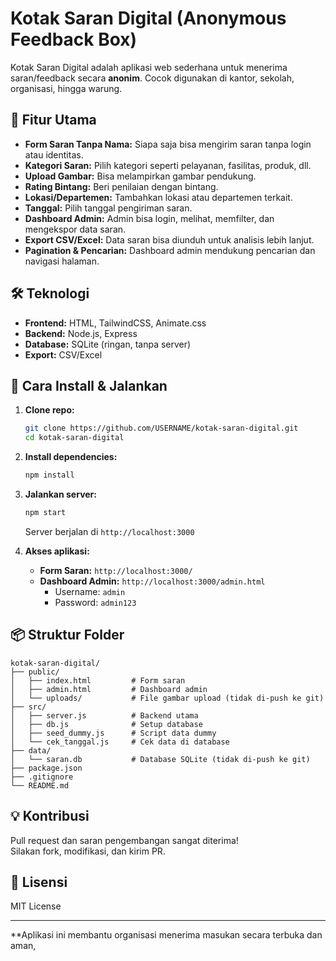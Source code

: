 # Kotak Saran Digital (Anonymous Feedback Box)

Kotak Saran Digital adalah aplikasi web sederhana untuk menerima saran/feedback secara **anonim**. Cocok digunakan di kantor, sekolah, organisasi, hingga warung.

## 🎯 Fitur Utama

- **Form Saran Tanpa Nama:** Siapa saja bisa mengirim saran tanpa login atau identitas.
- **Kategori Saran:** Pilih kategori seperti pelayanan, fasilitas, produk, dll.
- **Upload Gambar:** Bisa melampirkan gambar pendukung.
- **Rating Bintang:** Beri penilaian dengan bintang.
- **Lokasi/Departemen:** Tambahkan lokasi atau departemen terkait.
- **Tanggal:** Pilih tanggal pengiriman saran.
- **Dashboard Admin:** Admin bisa login, melihat, memfilter, dan mengekspor data saran.
- **Export CSV/Excel:** Data saran bisa diunduh untuk analisis lebih lanjut.
- **Pagination & Pencarian:** Dashboard admin mendukung pencarian dan navigasi halaman.

## 🛠️ Teknologi

- **Frontend:** HTML, TailwindCSS, Animate.css
- **Backend:** Node.js, Express
- **Database:** SQLite (ringan, tanpa server)
- **Export:** CSV/Excel

## 🚀 Cara Install & Jalankan

1. **Clone repo:**
   ```bash
   git clone https://github.com/USERNAME/kotak-saran-digital.git
   cd kotak-saran-digital
   ```

2. **Install dependencies:**
   ```bash
   npm install
   ```

3. **Jalankan server:**
   ```bash
   npm start
   ```
   Server berjalan di `http://localhost:3000`

4. **Akses aplikasi:**
   - **Form Saran:** `http://localhost:3000/`
   - **Dashboard Admin:** `http://localhost:3000/admin.html`
     - Username: `admin`
     - Password: `admin123`

## 📦 Struktur Folder

```
kotak-saran-digital/
├── public/
│   ├── index.html         # Form saran
│   ├── admin.html         # Dashboard admin
│   └── uploads/           # File gambar upload (tidak di-push ke git)
├── src/
│   ├── server.js          # Backend utama
│   ├── db.js              # Setup database
│   ├── seed_dummy.js      # Script data dummy
│   └── cek_tanggal.js     # Cek data di database
├── data/
│   └── saran.db           # Database SQLite (tidak di-push ke git)
├── package.json
├── .gitignore
└── README.md
```

## 💡 Kontribusi

Pull request dan saran pengembangan sangat diterima!  
Silakan fork, modifikasi, dan kirim PR.

## 📄 Lisensi

MIT License

---

**Aplikasi ini membantu organisasi menerima masukan secara terbuka dan aman,